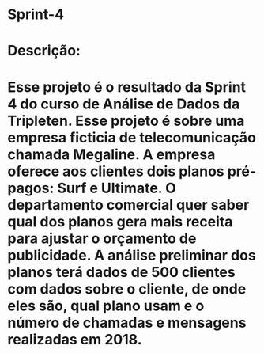 # Sprint-4
# Descrição:
# Esse projeto é o resultado da Sprint 4 do curso de Análise de Dados da Tripleten. Esse projeto é sobre uma empresa ficticia de telecomunicação chamada Megaline. A empresa oferece aos clientes dois planos pré-pagos: Surf e Ultimate. O departamento comercial quer saber qual dos planos gera mais receita para ajustar o orçamento de publicidade. A análise preliminar dos planos terá dados de 500 clientes com dados sobre o cliente, de onde eles são, qual plano usam e o número de chamadas e mensagens realizadas em 2018.
